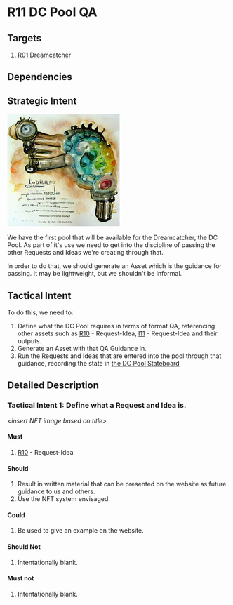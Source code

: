 # R11 DC Pool QA

## Targets

1. [R01 Dreamcatcher](./R01.md)

## Dependencies

## Strategic Intent

![request and lightbulb manual hand cranked cogs Watercolor](/nfts/requestIdea.png)

We have the first pool that will be available for the Dreamcatcher, the DC Pool.  As part of it's use we need to get into the discipline of passing the other Requests and Ideas we're creating through that.

In order to do that, we should generate an Asset which is the guidance for passing.  It may be lightweight, but we shouldn't be informal.

## Tactical Intent

To do this, we need to:

1. Define what the DC Pool requires in terms of format QA, referencing other assets such as [R10](https://github.com/dreamcatcher-tech/dreamcatcher-tech.github.io/blob/master/website/nfas/Requests/R10.md) - Request-Idea, [I11](https://github.com/dreamcatcher-tech/dreamcatcher-tech.github.io/blob/master/website/nfas/Ideas/I11.md) - Request-Idea and their outputs.
1. Generate an Asset with that QA Guidance in.
1. Run the Requests and Ideas that are entered into the pool through that guidance, recording the state in [the DC Pool Stateboard](https://dreamcatcher-tech.github.io/pool/)

## Detailed Description

### Tactical Intent 1: Define what a Request and Idea is.

_<insert NFT image based on title\>_

#### Must

1. [R10](https://github.com/dreamcatcher-tech/dreamcatcher-tech.github.io/blob/master/website/nfas/Requests/R10.md) - Request-Idea

#### Should

1. Result in written material that can be presented on the website as future guidance to us and others.
1. Use the NFT system envisaged.

#### Could

1. Be used to give an example on the website.

#### Should Not

1. Intentationally blank.

#### Must not

1. Intentationally blank.

